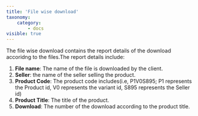 ```yaml
---
title: 'File wise download'
taxonomy:
    category:
        - docs
visible: true
---
```


The file wise download contains the report details of the download accoridng to the files.The report details include:
1. **File name**: The name of the file is downloaded by the client.
2. **Seller**: the name of the seller selling the product.
3. **Product Code**: The product code includes(i.e,  P1V0S895; P1 represents the Product id, V0 represents the variant id, S895 represents the Seller id)
4. **Product Title**: The title of the product.
5. **Download**: The number of the download according to the product title.